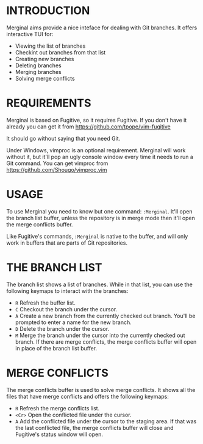 INTRODUCTION
============

Merginal aims provide a nice inteface for dealing with Git branches.  It
offers interactive TUI for:

 * Viewing the list of branches
 * Checkint out branches from that list
 * Creating new branches
 * Deleting branches
 * Merging branches
 * Solving merge conflicts


REQUIREMENTS
============

Merginal is based on Fugitive, so it requires Fugitive. If you don't have it
already you can get it from https://github.com/tpope/vim-fugitive

It should go without saying that you need Git.

Under Windows, vimproc is an optional requirement. Merginal will work without
it, but it'll pop an ugly console window every time it needs to run a Git
command. You can get vimproc from https://github.com/Shougo/vimproc.vim


USAGE
=====

To use Merginal you need to know but one command: `:Merginal`. It'll open the
branch list buffer, unless the repository is in merge mode then
it'll open the merge conflicts buffer.

Like Fugitive's commands, `:Merginal` is native to the buffer, and will only
work in buffers that are parts of Git repositories.


THE BRANCH LIST
===============

The branch list shows a list of branches. While in that list, you can use the
following keymaps to interact with the branches:

* `R`      Refresh the buffer list.
* `C`      Checkout the branch under the cursor.
* `A`      Create a new branch from the currently checked out branch. You'll be
           prompted to enter a name for the new branch.
* `D`      Delete the branch under the cursor.
* `M`      Merge the branch under the cursor into the currently checked out
           branch. If there are merge conflicts, the merge conflicts
           buffer will open in place of the branch list buffer.


MERGE CONFLICTS
===============

The merge conflicts buffer is used to solve merge conflicts. It shows all the
files that have merge conflicts and offers the following keymaps:

* `R`      Refresh the merge conflicts list.
* `<Cr>`   Open the conflicted file under the cursor.
* `A`      Add the conflicted file under the cursor to the staging area. If that
           was the last conflicted file, the merge conflicts buffer will close and
           Fugitive's status window will open.
